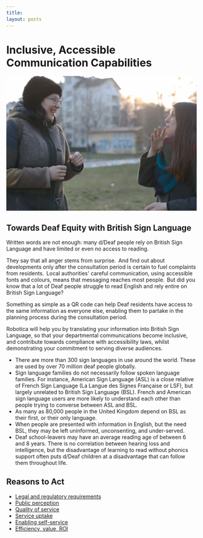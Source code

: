 ```yaml
---
title: 
layout: posts
---
```


# Inclusive, Accessible Communication Capabilities

![Young adults using sign language](/images/deaf-young-adults.png)

## Towards Deaf Equity with British Sign Language

Written words are not enough: many d/Deaf people rely on British Sign Language and have limited or even no access to reading.

They say that all anger stems from surprise.  And find out about developments only after the consultation period is certain to fuel complaints from residents.  Local authorities' careful communication, using accessible fonts and colours, means that messaging reaches most people.  But did you know that a lot of Deaf people struggle to read English and rely entire on British Sign Language?

Something as simple as a QR code can help Deaf residents have access to the same information as everyone else, enabling them to partake in the planning process during the consultation period.

Robotica will help you by translating your information into British Sign Language, so that your departmental communications become inclusive, and contribute towards compliance with accessibility laws, whilst demonstrating your commitment to serving diverse audiences.

* There are more than 300 sign languages in use around the world.  These are used by over 70 million deaf people globally.
* Sign language families do not necessarily follow spoken language families. For instance, American Sign Language (ASL) is a close relative of French Sign Language (La Langue des Signes Française or LSF), but largely unrelated to British Sign Language (BSL). French and American sign language users are more likely to understand each other than people trying to converse between ASL and BSL.
* As many as 80,000 people in the United Kingdom depend on BSL as their first, or their only language.
* When people are presented with information in English, but the need BSL, they may be left uninformed, unconsenting, and under-served.
* Deaf school-leavers may have an average reading age of between 6 and 8 years.  There is no correlation between hearing loss and intelligence, but the disadvantage of learning to read without phonics support often puts d/Deaf children at a disadvantage that can follow them throughout life.

## Reasons to Act

* [Legal and regulatory requirements](/posts/legal-and-regulatory-requirements-improving-legislative-compliance.mdlegal-and-regulatory-requirements-improving-legislative-compliance)
* [Public perception](/posts/public-perception-improving-perception-of-services-reducing-complaints)
* [Quality of service](/posts/enhancing-quality-of-service-and-engagement-the-power-of-sign-language)
* [Service uptake](posts/see-a-23-percent-improvement-in-service-uptake-with-accessible-customer-communication)
* [Enabling self-service](/posts/improving-levels-of-self-service)
* [Efficiency, value, ROI](/posts/)
